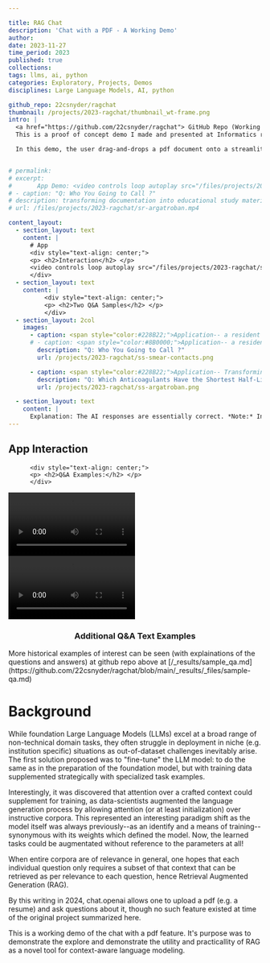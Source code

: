 ```yaml
---

title: RAG Chat
description: 'Chat with a PDF - A Working Demo'
author: 
date: 2023-11-27
time_period: 2023
published: true
collections: 
tags: llms, ai, python
categories: Exploratory, Projects, Demos
disciplines: Large Language Models, AI, python

github_repo: 22csnyder/ragchat
thumbnail: /projects/2023-ragchat/thumbnail_wt-frame.png
intro: |
  <a href="https://github.com/22csnyder/ragchat"> GitHub Repo (Working Demo) </a><br>
  This is a proof of concept demo I made and presented at Informatics rounds in Nov 2023. It demonstrates the utility of Retrieval Augmented Generation (RAG) in a chat interface as a means of interacting with (in the case of the sample data provided) facilitating interaction with laboratory documentation and residency procedure manuals.

  In this demo, the user drag-and-drops a pdf document onto a streamlit app, then also typing in a question. The app then uses the pdf as context to answer the question. The app parses and digests into context that can be provided to the wrapped (openai) LLM model. Results are promising and suggest that RAG could be a useful tool for natural-language "as a database".


# permalink:
# excerpt:
#       App Demo: <video controls loop autoplay src="/files/projects/2023-ragchat/sr-smear-contacts.mp4" title="Q: Who You Going to Call ?" style="width: 50%; text-align: center;"></video>
# - caption: "Q: Who You Going to Call ?"
# description: transforming documentation into educational study materials directly
# url: /files/projects/2023-ragchat/sr-argatroban.mp4

content_layout:
  - section_layout: text
    content: |
      # App 
      <div style="text-align: center;">
      <p> <h2>Interaction</h2> </p>
      <video controls loop autoplay src="/files/projects/2023-ragchat/sr-argatroban.mp4" style="width: 50%;"></video>
      </div>
  - section_layout: text
    content: |
          <div style="text-align: center;">
          <p> <h2>Two Q&A Samples</h2> </p>
          </div>
  - section_layout: 2col
    images:
      - caption: <span style="color:#228B22;">Application-- a resident late at night unsure which attending to call for a particular issue.</span>
      # - caption: <span style="color:#8B0000;">Application-- a resident late at night unsure which attending to call for a particular issue.</span>
        description: "Q: Who You Going to Call ?"
        url: /projects/2023-ragchat/ss-smear-contacts.png

      - caption: <span style="color:#228B22;">Application-- Transforming documentation into educational study materials directly</span>
        description: "Q: Which Anticoagulants Have the Shortest Half-Life ?"
        url: /projects/2023-ragchat/ss-argatroban.png

  - section_layout: text
    content: |
      Explanation: The AI responses are essentially correct. *Note:* In some experiments the AI differentiates between  *IV* dabigatran and *oral* dabigatran which is pertinent!, explaining that the oral form has a half-life of 12-17 hours.
---
```

## App Interaction

          <div style="text-align: center;">
          <p> <h2>Q&A Examples:</h2> </p>
          </div>
<!-- ![alt text](../files/projects/2023-ragchat/ss-smear-contacts.png) -->
<video controls loop autoplay src="/files/projects/2023-ragchat/sr-smear-contacts.mp4" title="Q: Who You Going to Call ?" style="width: 50%;"></video>
<video controls loop autoplay src="/files/projects/2023-ragchat/sr-argatroban.mp4" title="Q: Which Anticoagulants Have the Shortest Half-Life ?" style="width: 50%;"></video>





<!-- #### Saved Q&A Text Examples -->

<div style="text-align: center;">
<p> <h3>Additional Q&A Text Examples</h3> </p>
</div>
More historical examples of interest can be seen (with explainations of the questions and answers) at github repo above at [/_results/sample_qa.md](https://github.com/22csnyder/ragchat/blob/main/_results/_files/sample-qa.md)


# Background 

While foundation Large Language Models (LLMs) excel at a broad range of non-technical domain tasks, they often struggle in deployment in niche (e.g. institution specific) situations as out-of-dataset challenges inevitably arise. The first solution proposed was to "fine-tune" the LLM model: to do the same as in the preparation of the foundation model, but with training data supplemented strategically with specialized task examples. 

Interestingly, it was discovered that attention over a crafted context could supplement for training, as data-scientists augmented the language generation process by allowing attention (or at least initialization) over instructive corpora. This represented an interesting paradigm shift as the model itself was always previously--as an identify and a means of training--synonymous with its weights which defined the model. Now, the learned tasks could be augmentated without reference to the parameters at all!

When entire corpora are of relevance in general, one hopes that each individual question only requires a subset of that context that can be retrieved as per relevance to each question, hence Retrieval Augmented Generation (RAG).

By this writing in 2024, chat.openai allows one to upload a pdf (e.g. a resume) and ask questions about it, though no such feature existed at time of the original project summarized here. 

This is a working demo of the chat with a pdf feature. It's purpose was to demonstrate the explore and demonstrate the utility and practicallity of RAG as a novel tool for context-aware language modeling.